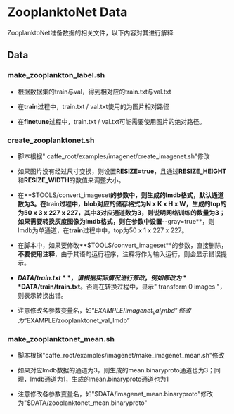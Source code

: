 # ZooplanktoNet Data #

ZooplanktoNet准备数据的相关文件，以下内容对其进行解释

## Data

### make_zooplankton_label.sh

- 根据数据集的train与val，得到相对应的train.txt与val.txt

- 在**train**过程中，train.txt / val.txt使用的为图片相对路径

- 在**finetune**过程中，train.txt / val.txt可能需要使用图片的绝对路径。


### create_zooplanktonet.sh

- 脚本根据" caffe_root/examples/imagenet/create_imagenet.sh"修改

- 如果图片没有经过尺寸变换，则设置**RESIZE=true**，且通过**RESIZE_HEIGHT**和**RESIZE_WIDTH**的数值来调整大小。

- 在**$TOOLS/convert_imageset**的参数中，则生成的lmdb格式，默认通道数为3。在**train**过程中，blob对应的储存格式为N x K x H x W，生成的top的为50 x 3 x 227 x 227，其中3对应通道数为3，则说明网络训练的数量为3；如果需要转换灰度图像为lmdb格式，则在参数中设置**--gray=true**，则lmdb为单通道，在**train**过程中中，top为50 x 1 x 227 x 227。

- 在脚本中，如果要修改**$TOOLS/convert_imageset**的参数，直接删除，**不要使用注释**，由于其语句运行程序，注释将作为输入运行，则会显示错误提示。

- **$DATA/train.txt**，请根据实际情况进行修改，例如修改为**$DATA/train/train.txt**。否则在转换过程中，显示" transform 0 images "，则表示转换出错。

- 注意修改各参数变量名，如“$EXAMPLE/imagenet_val_lmbd”修改为“$EXAMPLE/zooplanktonet_val_lmdb”

### make_zooplanktonet_mean.sh

- 脚本根据"caffe_root/examples/imagenet/make_imagenet_mean.sh"修改

- 如果对应lmdb数据的通道为3，则生成的mean.binaryproto通道也为3；同理，lmdb通道为1，生成的mean.binaryproto通道也为1

- 注意修改各参数变量名，如"$DATA/imagenet_mean.binaryproto"修改为"$DATA/zooplanktonet_mean.binaryproto"

